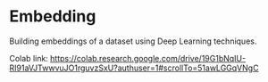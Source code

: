 # Embedding
Building embeddings of a dataset using Deep Learning techniques.

Colab link: https://colab.research.google.com/drive/19G1bNqIU-RI91aVJTwwvuJO1rguvzSxU?authuser=1#scrollTo=51awLGGqVNgC
